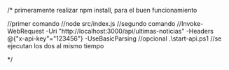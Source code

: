 /*
primeramente realizar npm install, para el buen funcionamiento


//primer comando
//node src/index.js
//segundo comando
//Invoke-WebRequest -Uri "http://localhost:3000/api/ultimas-noticias" -Headers @{"x-api-key"="123456"} -UseBasicParsing
//opcional .\start-api.ps1 
//se ejecutan los dos al mismo tiempo



*/
